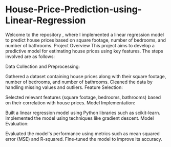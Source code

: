 # House-Price-Prediction-using-Linear-Regression
Welcome to the repository , where I implemented a linear regression model to predict house prices based on square footage, number of bedrooms, and number of bathrooms.
Project Overview
This project aims to develop a predictive model for estimating house prices using key features. The steps involved are as follows:

Data Collection and Preprocessing:

Gathered a dataset containing house prices along with their square footage, number of bedrooms, and number of bathrooms.
Cleaned the data by handling missing values and outliers.
Feature Selection:

Selected relevant features (square footage, bedrooms, bathrooms) based on their correlation with house prices.
Model Implementation:

Built a linear regression model using Python libraries such as scikit-learn.
Implemented the model using techniques like gradient descent.
Model Evaluation:

Evaluated the model's performance using metrics such as mean squared error (MSE) and R-squared.
Fine-tuned the model to improve its accuracy.
